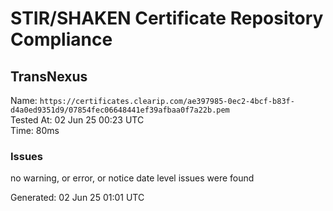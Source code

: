 # STIR/SHAKEN Certificate Repository Compliance

## TransNexus

Name: `https://certificates.clearip.com/ae397985-0ec2-4bcf-b83f-d4a0ed9351d9/07854fec06648441ef39afbaa0f7a22b.pem`\
Tested At: 02 Jun 25 00:23 UTC\
Time: 80ms

### Issues

no warning, or error, or notice date level issues were found

Generated: 02 Jun 25 01:01 UTC